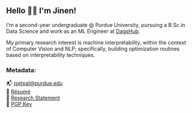 ## Hello 👋🏼 I'm Jinen!

I'm a second-year undergraduate @ Purdue University, pursuing a B.Sc in Data Science and work as an ML Engineer at [DagsHub](https://dagshub.com/).

My primary research interest is machine interpretability, within the context of Computer Vision and NLP; specifically, building optimization routines based on interpretability techniques.

### Metadata:
📬 jsetpal@purdue.edu\
💾 [Résumé](https://jinensetpal.github.io/ftp/resume.pdf)\
📝 [Research Statement](https://jinensetpal.github.io/ftp/research-statement.pdf)\
🔑 [PGP Key](https://jinensetpal.github.io/ftp/0x68B934C7-pub.asc)
